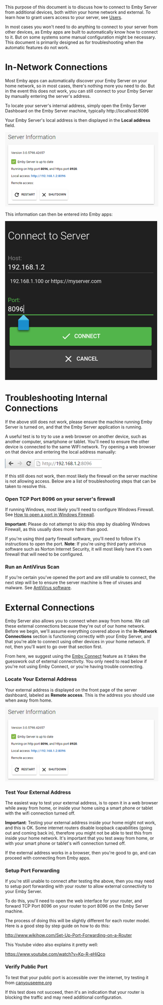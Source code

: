This purpose of this document is to discuss how to connect to Emby Server from additional devices, both within your home network and external. To learn how to grant users access to your server, see [Users](Users).

In most cases you won't need to do anything to connect to your server from other devices, as Emby apps are built to automatically know how to connect to it. But on some systems some manual configuration might be necessary. This document is primarily designed as for troubleshooting when the automatic features do not work.

# In-Network Connections

Most Emby apps can automatically discover your Emby Server on your home network, so in most cases, there's nothing more you need to do. But in the event this does not work, you can still connect to your Emby Server by manually entering the server's address.

To locate your server's internal address, simply open the Emby Server Dashboard on the Emby Server machine, typically http://localhost:8096

Your Emby Server's local address is then displayed in the **Local address** field.

![](images/server/connectivity2.jpg)

This information can then be entered into Emby apps:

![](images/server/connectivity3.png)

# Troubleshooting Internal Connections

If the above still does not work, please ensure the machine running Emby Server is turned on, and that the Emby Server application is running.

A useful test is to try to use a web browser on another device, such as another computer, smartphone or tablet. You'll need to ensure the other device is connected to the same WIFI network. Try opening a web browser on that device and entering the local address manually:

![](images/server/connectivity4.png)

If this still does not work, then most likely the firewall on the server machine is not allowing access. Below are a list of troubleshooting steps that can be taken to resolve this.

### Open TCP Port 8096 on your server's firewall

If running Windows, most likely you'll need to configure Windows Firewall. See [How to open a port in Windows Firewall](http://wiki.mcneel.com/zoo/window7firewall). 

**Important**: Please do not attempt to skip this step by disabling Windows Firewall, as this usually does more harm than good.

If you're using third party firewall software, you'll need to follow it's instructions to open the port. **Note**: If you're using third party antivirus software such as Norton Internet Security, it will most likely have it's own firewall that will need to be configured.

### Run an AntiVirus Scan

If you're certain you've opened the port and are still unable to connect, the next step will be to ensure the server machine is free of viruses and malware. See [AntiVirus software](https://en.wikipedia.org/wiki/Antivirus_software).

# External Connections

Emby Server also allows you to connect when away from home. We call these external connections because they're out of our home network. Before we begin, we'll assume everything covered above in the **In-Network Connections** section is functioning correctly with your Emby Server, and that you're able to connect using other devices in your home network. If not, then you'll want to go over that section first.

From here, we suggest using the [Emby Connect](Emby%20Connect) feature as it takes the guesswork out of external connectivity. You only need to read below if you're not using Emby Connect, or you're having trouble connecting.

### Locate Your External Address

Your external address is displayed on the front page of the server dashboard, labeled as **Remote access**. This is the address you should use when away from home.

![](images/server/connectivity2.jpg)

### Test Your External Address

The easiest way to test your external address, is to open it in a web browser while away from home, or inside your home using a smart phone or tablet with the wifi connection turned off.

**Important**: Testing your external address inside your home might not work, and this is OK. Some internet routers disable loopback capabilities (going out and coming back in), therefore you might not be able to test this from inside your home network. It's important that you test away from home, or with your smart phone or tablet's wifi connection turned off.

If the external address works in a browser, then you're good to go, and can proceed with connecting from Emby apps.

### Setup Port Forwarding

If you're still unable to connect after testing the above, then you may need to setup port forwarding with your router to allow external connectivity to your Emby Server.

To do this, you'll need to open the web interface for your router, and forward TCP Port 8096 on your router to port 8096 on the Emby Server machine.

The process of doing this will be slightly different for each router model.  Here is a good step by step guide on how to do this:

http://www.wikihow.com/Set-Up-Port-Forwarding-on-a-Router

This Youtube video also explains it pretty well:

https://www.youtube.com/watch?v=Kp-R-eHiQco

### Verify Public Port

To test that your public port is accessible over the internet, try testing it from [canyouseeme.org](http://www.canyouseeme.org/)

If this test does not succeed, then it's an indication that your router is blocking the traffic and may need additional configuration.